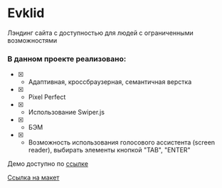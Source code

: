 # Evklid
Лэндинг сайта с доступностью для людей с ограниченными возможностями
### В данном проекте реализовано:
  - [x] - Адаптивная, кроссбраузерная, семантичная верстка
  - [x] - Pixel Perfect
  - [x] - Использование Swiper.js
  - [x] - БЭМ
  - [x] - Возможность использования голосового ассистента (screen reader), выбирать элементы кнопкой "TAB", "ENTER"

Демо доступно по [ссылке](https://alekseylu.github.io/evklid/)

[Ссылка на макет](https://www.figma.com/file/ZckZUKF31dkAYWQQWufZtq/%D0%95%D0%B2%D0%BA%D0%BB%D0%B8%D0%B4-(new)?type=design&node-id=406480-4006&mode=design&t=yLBwGCRS6IBOuut6-0)
